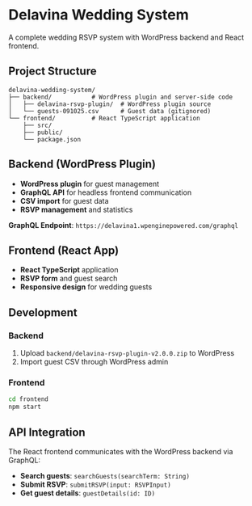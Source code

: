 # Delavina Wedding System

A complete wedding RSVP system with WordPress backend and React frontend.

## Project Structure

```
delavina-wedding-system/
├── backend/           # WordPress plugin and server-side code
│   ├── delavina-rsvp-plugin/  # WordPress plugin source
│   └── guests-091025.csv      # Guest data (gitignored)
└── frontend/          # React TypeScript application
    ├── src/
    ├── public/
    └── package.json
```

## Backend (WordPress Plugin)

- **WordPress plugin** for guest management
- **GraphQL API** for headless frontend communication
- **CSV import** for guest data
- **RSVP management** and statistics

**GraphQL Endpoint**: `https://delavina1.wpenginepowered.com/graphql`

## Frontend (React App)

- **React TypeScript** application
- **RSVP form** and guest search
- **Responsive design** for wedding guests

## Development

### Backend
1. Upload `backend/delavina-rsvp-plugin-v2.0.0.zip` to WordPress
2. Import guest CSV through WordPress admin

### Frontend
```bash
cd frontend
npm start
```

## API Integration

The React frontend communicates with the WordPress backend via GraphQL:

- **Search guests**: `searchGuests(searchTerm: String)`
- **Submit RSVP**: `submitRSVP(input: RSVPInput)`
- **Get guest details**: `guestDetails(id: ID)`